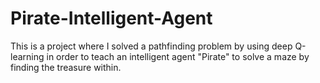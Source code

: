 # Pirate-Intelligent-Agent
This is a project where I solved a pathfinding problem by using deep Q-learning in order to teach an intelligent agent "Pirate" to solve a maze by finding the treasure within.


